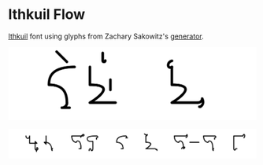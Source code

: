 # Ithkuil Flow
[Ithkuil](http://ithkuil.net) font using glyphs from Zachary Sakowitz's [generator](https://v8.zsnout.com/ithkuil/script). 

![ithkuil_flow_title](documentation/ithkuil_flow_title.png)

![ithkuil_flow_cthulhu](documentation/ithkuil_flow_cthulhu.png)
